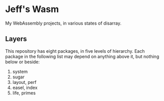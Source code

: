 # Jeff's Wasm

My WebAssembly projects, in various states of disarray.

## Layers

This repository has eight packages, in five levels of hierarchy. Each package in
the following list may depend on anything above it, but nothing below or beside:

1. system
2. sugar
3. layout, perf
4. easel, index
5. life, primes
